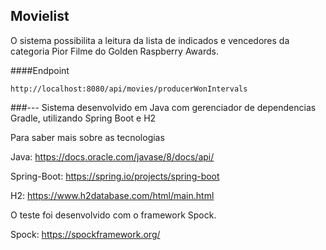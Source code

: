 ## Movielist

O sistema possibilita a leitura da lista de indicados e vencedores
da categoria Pior Filme do Golden Raspberry Awards.

####Endpoint 

``http://localhost:8080/api/movies/producerWonIntervals``


###---
Sistema desenvolvido em Java com gerenciador de dependencias Gradle, utilizando Spring Boot e H2

Para saber mais sobre as tecnologias

Java: https://docs.oracle.com/javase/8/docs/api/

Spring-Boot: https://spring.io/projects/spring-boot

H2: https://www.h2database.com/html/main.html

O teste foi desenvolvido com o framework Spock.

Spock: https://spockframework.org/